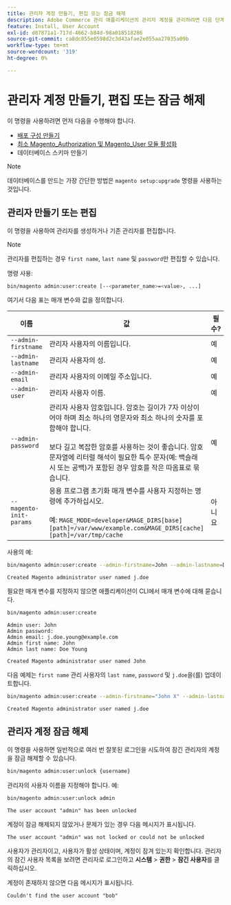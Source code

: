 ```yaml
---
title: 관리자 계정 만들기, 편집 또는 잠금 해제
description: Adobe Commerce 관리 애플리케이션의 관리자 계정을 관리하려면 다음 단계를 따르십시오.
feature: Install, User Account
exl-id: d87871a1-717d-4662-b84d-98a018518286
source-git-commit: ca8dc855e0598d2c3d43afae2e055aa27035a09b
workflow-type: tm+mt
source-wordcount: '319'
ht-degree: 0%

---
```


# 관리자 계정 만들기, 편집 또는 잠금 해제

이 명령을 사용하려면 먼저 다음을 수행해야 합니다.

- [배포 구성 만들기](deployment.md)
- [최소 Magento_Authorization 및 Magento_User 모듈 활성화](manage-modules.md)
- 데이터베이스 스키마 만들기

>[!NOTE]
>
>데이터베이스를 만드는 가장 간단한 방법은 `magento setup:upgrade` 명령을 사용하는 것입니다.

## 관리자 만들기 또는 편집

이 명령을 사용하여 관리자를 생성하거나 기존 관리자를 편집합니다.

>[!NOTE]
>
>관리자를 편집하는 경우 `first name`, `last name` 및 `password`만 편집할 수 있습니다.

명령 사용:

```bash
bin/magento admin:user:create [--<parameter_name>=<value>, ...]
```

여기서 다음 표는 매개 변수와 값을 정의합니다.

| 이름 | 값 | 필수? |
|--- |--- |--- |
| `--admin-firstname` | 관리자 사용자의 이름입니다. | 예 |
| `--admin-lastname` | 관리자 사용자의 성. | 예 |
| `--admin-email` | 관리자 사용자의 이메일 주소입니다. | 예 |
| `--admin-user` | 관리자 사용자 이름. | 예 |
| `--admin-password` | 관리자 사용자 암호입니다. 암호는 길이가 7자 이상이어야 하며 최소 하나의 영문자와 최소 하나의 숫자를 포함해야 합니다. <br><br>보다 길고 복잡한 암호를 사용하는 것이 좋습니다. 암호 문자열에 리터럴 해석이 필요한 특수 문자(예: 백슬래시 또는 공백)가 포함된 경우 암호를 작은 따옴표로 묶습니다. | 예 |
| `--magento-init-params` | 응용 프로그램 초기화 매개 변수를 사용자 지정하는 명령에 추가하십시오.<br/><br/>예: `MAGE_MODE=developer&MAGE_DIRS[base][path]=/var/www/example.com&MAGE_DIRS[cache][path]=/var/tmp/cache` | 아니요 |

사용의 예:

```bash
bin/magento admin:user:create --admin-firstname=John --admin-lastname=Doe --admin-email=j.doe@example.com --admin-user=j.doe --admin-password=A0b9%t3g
```

```
Created Magento administrator user named j.doe
```

필요한 매개 변수를 지정하지 않으면 애플리케이션이 CLI에서 매개 변수에 대해 묻습니다.

```bash
bin/magento admin:user:create
```

```
Admin user: John
Admin password:
Admin email: j.doe.young@example.com
Admin first name: John
Admin last name: Doe Young
```

```
Created Magento administrator user named John
```

다음 예제는 `first name` 관리 사용자의 `last name`, `password` 및 `j.doe`을(를) 업데이트합니다.

```bash
bin/magento admin:user:create --admin-firstname="John X" --admin-lastname="Doe X" --admin-email=j.doe@example.com --admin-user=j.doe --admin-password=A1234567
```

```
Created Magento administrator user named j.doe
```

## 관리자 계정 잠금 해제

이 명령을 사용하면 일반적으로 여러 번 잘못된 로그인을 시도하여 잠긴 관리자의 계정을 잠금 해제할 수 있습니다.

```bash
bin/magento admin:user:unlock {username}
```

관리자의 사용자 이름을 지정해야 합니다. 예:

```bash
bin/magento admin:user:unlock admin
```

```
The user account "admin" has been unlocked
```

계정이 잠금 해제되지 않았거나 문제가 있는 경우 다음 메시지가 표시됩니다.

```
The user account "admin" was not locked or could not be unlocked
```

사용자가 관리자이고, 사용자가 활성 상태이며, 계정이 잠겨 있는지 확인합니다. 관리자의 잠긴 사용자 목록을 보려면 관리자로 로그인하고 **시스템** > **권한** > **잠긴 사용자**&#x200B;를 클릭하십시오.

계정이 존재하지 않으면 다음 메시지가 표시됩니다.

```
Couldn't find the user account "bob"
```
